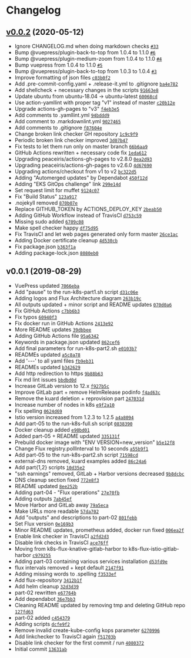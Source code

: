 # Changelog

## [v0.0.2](https://github.com/ruzickap/k8s-flux-istio-gitlab-harbor/compare/v0.0.1...v0.0.2) (2020-05-12)

- Ignore CHANGELOG.md when doing markdown checks [`#33`](https://github.com/ruzickap/k8s-flux-istio-gitlab-harbor/pull/33)
- Bump @vuepress/plugin-back-to-top from 1.0.4 to 1.1.0 [`#6`](https://github.com/ruzickap/k8s-flux-istio-gitlab-harbor/pull/6)
- Bump @vuepress/plugin-medium-zoom from 1.0.4 to 1.1.0 [`#4`](https://github.com/ruzickap/k8s-flux-istio-gitlab-harbor/pull/4)
- Bump vuepress from 1.0.4 to 1.1.0 [`#5`](https://github.com/ruzickap/k8s-flux-istio-gitlab-harbor/pull/5)
- Bump @vuepress/plugin-back-to-top from 1.0.3 to 1.0.4 [`#3`](https://github.com/ruzickap/k8s-flux-istio-gitlab-harbor/pull/3)
- Improve formatting of json files [`c03b0f2`](https://github.com/ruzickap/k8s-flux-istio-gitlab-harbor/commit/c03b0f292f1808c9a14bde814324bab207cf7e83)
- Add .pre-commit-config.yaml + .release-it.yml to .gitignore [`ba4e782`](https://github.com/ruzickap/k8s-flux-istio-gitlab-harbor/commit/ba4e782fa5c57f35814db4e2829f60d524a51015)
- Add shellcheck + necessary changes in the scripts [`91663e8`](https://github.com/ruzickap/k8s-flux-istio-gitlab-harbor/commit/91663e8940e689d249ae2024aca504276da3b86a)
- Update ubuntu from ubuntu-18.04 -&gt; ubuntu-latest [`60068cd`](https://github.com/ruzickap/k8s-flux-istio-gitlab-harbor/commit/60068cde2a8db6e079bb2d66526c7e374a491b99)
- Use action-yamllint with proper tag "v1" instead of master [`c20b12e`](https://github.com/ruzickap/k8s-flux-istio-gitlab-harbor/commit/c20b12e69de1fe2b46f2d16dd0ca8108c91eabfb)
- Upgrade actions-gh-pages to "v3" [`f4eb3e5`](https://github.com/ruzickap/k8s-flux-istio-gitlab-harbor/commit/f4eb3e50e3a746533b81617f12a74387a578009b)
- Add comments to .yamllint.yml [`94bddd9`](https://github.com/ruzickap/k8s-flux-istio-gitlab-harbor/commit/94bddd9b97b239111417fce3433adc26d2d078ce)
- Add comment to .markdownlint.yml [`9027465`](https://github.com/ruzickap/k8s-flux-istio-gitlab-harbor/commit/9027465666eb6f12e66d8612eeba0668855540fe)
- Add comments to .gitignore [`f87604e`](https://github.com/ruzickap/k8s-flux-istio-gitlab-harbor/commit/f87604e99dad8fbee407663e6ec48e7b679d9dc1)
- Change broken link checker GH repository [`1c9c9f9`](https://github.com/ruzickap/k8s-flux-istio-gitlab-harbor/commit/1c9c9f9ecdb308bd49d8724cf46ce22eee857ace)
- Periodic broken link checker improved [`3d07b47`](https://github.com/ruzickap/k8s-flux-istio-gitlab-harbor/commit/3d07b47c3c9e848e23d28f06706f8168dc76f14d)
- Fix tests to let them run only on master branch [`66b6aa9`](https://github.com/ruzickap/k8s-flux-istio-gitlab-harbor/commit/66b6aa96bd8d6dfccc5d696a844e05cd02421def)
- GitHub Actions rewritten + necessary code fix [`1eda612`](https://github.com/ruzickap/k8s-flux-istio-gitlab-harbor/commit/1eda61277c1bf7e94b874ea151927c56da6fc972)
- Upgrading peaceiris/actions-gh-pages to v2.8.0 [`0ea2d93`](https://github.com/ruzickap/k8s-flux-istio-gitlab-harbor/commit/0ea2d93b26f72f409b5e8c05b5a989f892f9dc3a)
- Upgrading peaceiris/actions-gh-pages to v2.6.0 [`4d67690`](https://github.com/ruzickap/k8s-flux-istio-gitlab-harbor/commit/4d676905d4f17bb304444dab83d99f7eac0c4f33)
- Upgrading actions/checkout from v1 to v2 [`bc322d5`](https://github.com/ruzickap/k8s-flux-istio-gitlab-harbor/commit/bc322d54a3f1815d1534ef456c84c255b7e9b69a)
- Adding "Automerged updates" by Dependabot [`450f12d`](https://github.com/ruzickap/k8s-flux-istio-gitlab-harbor/commit/450f12d028327c0ecade249108807c529959e31c)
- Adding "EKS GitOps challenge" link [`299e14d`](https://github.com/ruzickap/k8s-flux-istio-gitlab-harbor/commit/299e14d90f9c9f77360756d00f14e3d64c74d638)
- Set request limit for muffet [`9124c07`](https://github.com/ruzickap/k8s-flux-istio-gitlab-harbor/commit/9124c0788282eeb11c784487c174f88a040beeb6)
- Fix "Build Status" [`123a917`](https://github.com/ruzickap/k8s-flux-istio-gitlab-harbor/commit/123a917f7a21beef4e02c31a1b6ea5378098a476)
- .nojekyll removed [`870b07e`](https://github.com/ruzickap/k8s-flux-istio-gitlab-harbor/commit/870b07e97b663ef50b0da2235b2d78cd7e548752)
- Replace GITHUB_TOKEN by ACTIONS_DEPLOY_KEY [`2beab50`](https://github.com/ruzickap/k8s-flux-istio-gitlab-harbor/commit/2beab506cbaca42a45bbdb49e5b36edf5d65ef06)
- Adding GitHub Workflow instead of TravisCI [`d753c59`](https://github.com/ruzickap/k8s-flux-istio-gitlab-harbor/commit/d753c5908ad86b5db07283d52a947259cd1003f5)
- Missing sudo added [`6709c08`](https://github.com/ruzickap/k8s-flux-istio-gitlab-harbor/commit/6709c08de6a1df1167ed5436c854bdb99a37f31a)
- Make spell checker happy [`df75d95`](https://github.com/ruzickap/k8s-flux-istio-gitlab-harbor/commit/df75d956a740e357c76c7959993281b277fdc7a1)
- Fix TravisCI and let web pages generated only form master [`26ce1ac`](https://github.com/ruzickap/k8s-flux-istio-gitlab-harbor/commit/26ce1ac0e176cf0672e18a2085cf2f35c989bb01)
- Adding Docker certificate cleanup [`4d530cb`](https://github.com/ruzickap/k8s-flux-istio-gitlab-harbor/commit/4d530cbb97acc94afab0c043564b50a196c00aca)
- Fix package.json [`b363f1a`](https://github.com/ruzickap/k8s-flux-istio-gitlab-harbor/commit/b363f1aafbc6d0f00a0a118d7ccc91f7a94db9c0)
- Adding package-lock.json [`8080eb0`](https://github.com/ruzickap/k8s-flux-istio-gitlab-harbor/commit/8080eb01d7c1b5de5d8d196f9cd25e53b5ac94fa)

## v0.0.1 (2019-08-29)

- VuePress updated [`7066eba`](https://github.com/ruzickap/k8s-flux-istio-gitlab-harbor/commit/7066eba22f9b5b9aeda0b353daa618e264725f43)
- Add "pause" to the run-k8s-part1.sh script [`d31c06e`](https://github.com/ruzickap/k8s-flux-istio-gitlab-harbor/commit/d31c06e5f2ba313cf93a221e882a7004437b936f)
- Adding logos and Flux Architecture diagram [`263b19c`](https://github.com/ruzickap/k8s-flux-istio-gitlab-harbor/commit/263b19c023a744d849b3d8393e712c4207e722d4)
- All outputs updated + minor script and README updates [`070d0a6`](https://github.com/ruzickap/k8s-flux-istio-gitlab-harbor/commit/070d0a6271d1fefcc1a3bfad50fd5bb3427ef8a7)
- Fix GitHub Actions [`c7bb6b3`](https://github.com/ruzickap/k8s-flux-istio-gitlab-harbor/commit/c7bb6b3214cf094b533d8e03285f80389e65d408)
- Fix typos [`60940f3`](https://github.com/ruzickap/k8s-flux-istio-gitlab-harbor/commit/60940f32d18fde95b958445fa2ba66a7ff1827f6)
- Fix docker run in GitHub Actions [`2413e92`](https://github.com/ruzickap/k8s-flux-istio-gitlab-harbor/commit/2413e92dfa0e3beb0734ab8d1f33fd03f3ac8949)
- More README updates [`39dbbee`](https://github.com/ruzickap/k8s-flux-istio-gitlab-harbor/commit/39dbbee6f36b82f0cb22250a6738c3e1c8c987ae)
- Adding GitHub Actions file [`95a6342`](https://github.com/ruzickap/k8s-flux-istio-gitlab-harbor/commit/95a6342a495291c4448257a2813779d912c0b974)
- Keywords in package.json updated [`862cef6`](https://github.com/ruzickap/k8s-flux-istio-gitlab-harbor/commit/862cef604bad2e2d6005f5b86ab60923ead2f8de)
- Add final parameters for run-k8s-part2.sh [`e0103b7`](https://github.com/ruzickap/k8s-flux-istio-gitlab-harbor/commit/e0103b717ae11129ab5fc96f5fe70d0fa3b00ae3)
- READMEs updated [`a5c8a78`](https://github.com/ruzickap/k8s-flux-istio-gitlab-harbor/commit/a5c8a78d763e75b307e33b473c738ab4f66fcd46)
- Add '---' to all yaml files [`fb9eb31`](https://github.com/ruzickap/k8s-flux-istio-gitlab-harbor/commit/fb9eb31058dbee2d30c448413fe7c9aac3a64a93)
- READMEs updated [`b342629`](https://github.com/ruzickap/k8s-flux-istio-gitlab-harbor/commit/b3426298f2449588ab2f8467beb80bb64d9b3c87)
- Add http redirection to https [`9b88b63`](https://github.com/ruzickap/k8s-flux-istio-gitlab-harbor/commit/9b88b635079bc730f890ada45bcde945d5029cdc)
- Fix md lint issues [`bbdbd0d`](https://github.com/ruzickap/k8s-flux-istio-gitlab-harbor/commit/bbdbd0d04ccdb6f4f86009847cb3d0cdd0004d29)
- Increase GitLab version to 12.x [`f927b5c`](https://github.com/ruzickap/k8s-flux-istio-gitlab-harbor/commit/f927b5c69bc2f7871e00b6890cc26bbdfdf9fa01)
- Improve GitLab part + remove HelmRelease podinfo [`f4ad63c`](https://github.com/ruzickap/k8s-flux-istio-gitlab-harbor/commit/f4ad63c6ac62f669dfe0cf994c8348295fd61813)
- Remove the kuard deletion + reprovision part [`247031d`](https://github.com/ruzickap/k8s-flux-istio-gitlab-harbor/commit/247031df915e213fd5b44bec632f3a0eaebc6663)
- Increase number of nodes in k8s [`e9f2a10`](https://github.com/ruzickap/k8s-flux-istio-gitlab-harbor/commit/e9f2a1078967d954563e24741577900124abca23)
- Fix spelling [`0624d69`](https://github.com/ruzickap/k8s-flux-istio-gitlab-harbor/commit/0624d695f00bff421bf7bb5fb99c7aef6e58bd15)
- Istio version increased from 1.2.3 to 1.2.5 [`a4a8094`](https://github.com/ruzickap/k8s-flux-istio-gitlab-harbor/commit/a4a8094dc3a3510187df26e4e2fc2996b81543b5)
- Add part-05 to the run-k8s-full.sh script [`0838390`](https://github.com/ruzickap/k8s-flux-istio-gitlab-harbor/commit/08383901ed711f498daca61e4d90fa63df10f139)
- Docker cleanup added [`e90bd01`](https://github.com/ruzickap/k8s-flux-istio-gitlab-harbor/commit/e90bd013130678b8c09c4fd5b8976628811058ca)
- Added part-05 + README updated [`335131f`](https://github.com/ruzickap/k8s-flux-istio-gitlab-harbor/commit/335131f69c027d2fadee7258244400ff20a907fd)
- Prebuild docker image with "ENV VERSION=new_version" [`b5e12f8`](https://github.com/ruzickap/k8s-flux-istio-gitlab-harbor/commit/b5e12f87d9e814e3baa72752ae3410441fc7dfac)
- Change Flux registry.pollInterval to 10 seconds [`a55b9f1`](https://github.com/ruzickap/k8s-flux-istio-gitlab-harbor/commit/a55b9f17f4c53d2800982d1b3cfbf0aeb36095ad)
- Add part-05 to the run-k8s-part2.sh script [`71598cd`](https://github.com/ruzickap/k8s-flux-istio-gitlab-harbor/commit/71598cde88707c7c6a6fab84c4a56cd2e0d29dec)
- external-dns removed, kuard examples added [`86c24a6`](https://github.com/ruzickap/k8s-flux-istio-gitlab-harbor/commit/86c24a687f0deef0ec9056e52cd1cae7b4b0954f)
- Add part{1,2} scripts [`10d35e2`](https://github.com/ruzickap/k8s-flux-istio-gitlab-harbor/commit/10d35e25c6c7ba5080aa74b46757ba26e758c025)
- "ssh earnings" removed, GitLab + Harbor versions decreased [`9b8dcbc`](https://github.com/ruzickap/k8s-flux-istio-gitlab-harbor/commit/9b8dcbc2706e4a5f3d37fa19cde00383027ed52d)
- DNS cleanup section fixed [`772e8f3`](https://github.com/ruzickap/k8s-flux-istio-gitlab-harbor/commit/772e8f3885ff5bf4dbdc1c15644fdda799970cbe)
- README updated [`8ee252b`](https://github.com/ruzickap/k8s-flux-istio-gitlab-harbor/commit/8ee252b1f6247abe2f264e149be8c636fbb3b684)
- Adding part-04 - "Flux operations" [`27e70fb`](https://github.com/ruzickap/k8s-flux-istio-gitlab-harbor/commit/27e70fb2f0d873fe5e89613235713814f3000d8a)
- Adding outputs [`7ab45ef`](https://github.com/ruzickap/k8s-flux-istio-gitlab-harbor/commit/7ab45ef543267f1e9e8f6f0d81a12176f413d0a5)
- Move Harbor and GitLab away [`79a5eca`](https://github.com/ruzickap/k8s-flux-istio-gitlab-harbor/commit/79a5ecac03398f1629c610fe103d78f64b1bb6bc)
- Make URLs more readable [`57da702`](https://github.com/ruzickap/k8s-flux-istio-gitlab-harbor/commit/57da7022c98cf50b9923154f80f97f5abebd9acb)
- Add "outputs" and descriptions to part-02 [`801febb`](https://github.com/ruzickap/k8s-flux-istio-gitlab-harbor/commit/801febb066e2fcea8a7dbc0de2f875748edcb0d1)
- Set Flux version [`0e169b3`](https://github.com/ruzickap/k8s-flux-istio-gitlab-harbor/commit/0e169b33dd16c918a06c5743124fd87bc602b827)
- Minor README updates, prometheus added, docker run fixed [`006ea2f`](https://github.com/ruzickap/k8s-flux-istio-gitlab-harbor/commit/006ea2f88dc0d7b1b9ab6961688384427a246b45)
- Enable link checker in TravisCI [`a2fd2d3`](https://github.com/ruzickap/k8s-flux-istio-gitlab-harbor/commit/a2fd2d305f6c9ed5a406488e438cedb2acb71208)
- Disable link checks in TravisCI [`ace76ff`](https://github.com/ruzickap/k8s-flux-istio-gitlab-harbor/commit/ace76ff864be47c53d974ec6db514f52fec0236e)
- Moving from k8s-flux-knative-gitlab-harbor to k8s-flux-istio-gitlab-harbor [`c979255`](https://github.com/ruzickap/k8s-flux-istio-gitlab-harbor/commit/c9792558d0be5ca7c825372d29c1daf8b2c7cee4)
- Adding part-03 containing various services installation [`d53fd9e`](https://github.com/ruzickap/k8s-flux-istio-gitlab-harbor/commit/d53fd9eaf6a7dd6b5872426009e039fe87d0b91b)
- flux intervals removed + kept default [`2147f91`](https://github.com/ruzickap/k8s-flux-istio-gitlab-harbor/commit/2147f912034b7a479c43dc4eb7c3ce69ee9122a1)
- Adding missing words to .spelling [`f3533ef`](https://github.com/ruzickap/k8s-flux-istio-gitlab-harbor/commit/f3533efe982a249ee96821148ad552d5668000a2)
- Add flux-repository [`3412b1f`](https://github.com/ruzickap/k8s-flux-istio-gitlab-harbor/commit/3412b1f7a69b46adb0866aa16d2f45298a83d685)
- Add helm cleanup [`32d3d39`](https://github.com/ruzickap/k8s-flux-istio-gitlab-harbor/commit/32d3d3948f5d9d6e68a10e42fbc139303e911f45)
- part-02 rewritten [`e67764b`](https://github.com/ruzickap/k8s-flux-istio-gitlab-harbor/commit/e67764bd62b262bfdd582d5ec7cb1ec6ced6c2ae)
- Add dependabot [`36e7bb3`](https://github.com/ruzickap/k8s-flux-istio-gitlab-harbor/commit/36e7bb37e83a5f29ce8adc4573d729c5b86d9f9a)
- Cleaning README updated by removing tmp and deleting GitHub repo [`127fd63`](https://github.com/ruzickap/k8s-flux-istio-gitlab-harbor/commit/127fd637c8f557b04a6b0ae26c26796b815276d1)
- part-02 added [`c454379`](https://github.com/ruzickap/k8s-flux-istio-gitlab-harbor/commit/c45437903aa69dcc6b7951cd461dda201c605da4)
- Adding scripts [`dcfe9f2`](https://github.com/ruzickap/k8s-flux-istio-gitlab-harbor/commit/dcfe9f2acb9f20f51e9f84977f2344bdaa00f1a2)
- Remove invalid create-kube-config kops parameter [`6270996`](https://github.com/ruzickap/k8s-flux-istio-gitlab-harbor/commit/62709968e9c1182dba4c2c72580575973fdd120f)
- Add linkchecker to TravisCI again [`f51703b`](https://github.com/ruzickap/k8s-flux-istio-gitlab-harbor/commit/f51703b7d72c9eca13bf887cdb65930c469a0c2b)
- Disable link checker for the first commit / run [`4080372`](https://github.com/ruzickap/k8s-flux-istio-gitlab-harbor/commit/4080372e450e5d8f319b4706b0d460edf5b70212)
- Initial commit [`13631ab`](https://github.com/ruzickap/k8s-flux-istio-gitlab-harbor/commit/13631ab40556a5c4dd24652915048d35398c7d6c)
